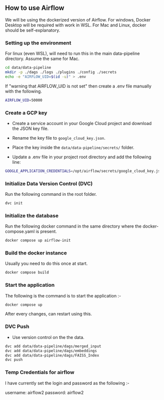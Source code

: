 ## How to use Airflow

We will be using the dockerized version of Airflow. For windows, Docker Desktop will be required with work in WSL.
For Mac and Linux, docker should be self-explanatory.


### Setting up the environment

For linux (even WSL), will need to run this in the main data-pipeline directory. Assume the same for Mac.
```bash
cd data/data-pipeline
mkdir -p ./dags ./logs ./plugins ./config ./secrets
echo -e "AIRFLOW_UID=$(id -u)" > .env
```

If "warning that AIRFLOW_UID is not set" then create a .env file manually with the following.
```bash
AIRFLOW_UID=50000
```


### Create a GCP key 

- Create a service account in your Google Cloud project and download the JSON key file.

- Rename the key file to `google_cloud_key.json`.

- Place the key inside the `data/data-pipeline/secrets/` folder.

- Update a .env file in your project root directory and add the following line:

```bash
GOOGLE_APPLICATION_CREDENTIALS=/opt/airflow/secrets/google_cloud_key.json
```


### Initialize Data Version Control (DVC)
Run the following command in the root folder.

```bash
dvc init
```


### Initialize the database

Run the following docker command in the same directory where the docker-compose.yaml is present.

```bash
docker compose up airflow-init
```

### Build the docker instance

Usually you need to do this once at start.

```bash
docker compose build
```

### Start the application

The following is the command is to start the application :-

```bash
docker compose up
```

After every changes, can restart using this.

### DVC Push

- Use version control on the the data.

```bash
dvc add data/data-pipeline/dags/merged_input
dvc add data/data-pipeline/dags/embeddings
dvc add data/data-pipeline/dags/FAISS_Index
dvc push
```

### Temp Credentials for airflow

I have currently set the login and password as the following :-
 
username: airflow2
password: airflow2